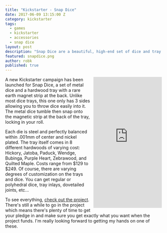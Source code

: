 ```yaml
---
title: "Kickstarter - Snap Dice"
date: 2017-06-09 13:15:00 Z
category: kickstarter
tags:
  - games
  - kickstarter
  - accessories
  - snap dice
layout: post
description: "Snap Dice are a beautiful, high-end set of dice and tray that lock in you rolls!"
featured: snapdice.png                                                                       
author: robk
published: true
---
```


<iframe style="float: right; margin-left: 10px;" src="https://www.kickstarter.com/projects/5toclose/snapdice-worlds-first-magnetic-dice-rolling-tray/widget/card.html?v=2" width="220" height="420" frameborder="0" scrolling="no"></iframe>
A new Kickstarter campaign has been launched for Snap Dice, a set of metal dice and a hardwood tray with a rare earth magnet strip at the back. Unlike most dice trays, this one only has 3 sides allowing you to throw dice easily into it. The metal dice tumble then snap onto the magnetic strip at the back of the tray, locking in your roll.

Each die is steel and perfectly balanced within .001mm of center and nickel plated. The tray itself comes in 8 different hardwoods of varying cost: Hickory, Jatoba, Paduck, Wendge, Bubinga, Purple Heart, Zebrawood, and Quilted Maple. Costs range from $129 to $249. Of course, there are varying degrees of customization on the trays and dice. You can get regular or polyhedral dice, tray inlays, dovetailed joints, etc...

To see everything, [check out the project](https://www.kickstarter.com/projects/5toclose/snapdice-worlds-first-magnetic-dice-rolling-tray?token=155960a7). There's still a while to go in the project which means there's plenty of time to get your pledge in and make sure you get exactly what you want when the project funds. I'm really looking forward to getting my hands on one of these.
